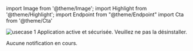 import Image from '@theme/Image';
import Highlight from '@theme/Highlight';
import Endpoint from "@theme/Endpoint"
import Cta from '@theme/Cta'

<Image src="docs/XAUTH-logo.png" alt="usecase 1"/>

<Highlight>
Application active et sécurisée. Veuillez ne pas la désinstaller.
</Highlight>


Aucune notification en cours.
